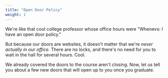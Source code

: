 ```yaml
---
title: "Open Door Policy"
weight: 1
---
```


We're like that cool college professor whose office hours were "Whenevs: I have an open door policy." 

But because our doors are websites, it doesn't matter that we're _never actually in our office_. There are no locks, and there's no need for you to wait in the hall for several hours. Cool.

We already covered the doors to the course aren't closing. Now, let us tell you about a few new doors that will open up to you once you graduate.